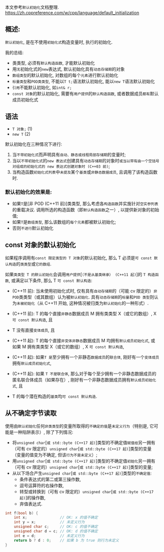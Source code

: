本文参考`默认初始化`文档整理.
https://zh.cppreference.com/w/cpp/language/default_initialization

## 概述:

`默认初始化`, 是在不使用`初始化式`构造变量时, 执行的初始化.

我的总结:

- 类类型, 必须有`默认构造函数`, 才能默认初始化
- 用`无`初始化式的`new`表达式, 默认初始化具有`动态存储期`的对象
- `数组类型`的默认初始化, 对数组的每个`元素`进行默认初始化
- `标量类型`和`POD类类型`, 不能以`T t;`语法默认初始化, 能以`new T`语法默认初始化
- `引用`不能默认初始化, 如`int& r;`
- `const 对象`的默认初始化, 需要有`用户提供`的`默认构造函数`, 或者数据成员`都有`默认成员初始化式

## 语法

- `T 对象;` (1)
- `new T` (2)

默认初始化在三种情况下进行:

1. 当`不带初始化式`而声明具有`自动、静态或线程局部存储期`的变量时;
2. 当以`不带初始化式`的`new 表达式`创建具有`动态存储期`的对象时`或当以带有由一个空括号对组成的初始化式的 new 表达式创建对象时 (C++03 前)`;
3. 当构造函数`初始化式列表`中`未提及`某个`基类`或`非静态数据成员`, 且调用了该构造函数时.

### 默认初始化的效果是:

- 如果`T`是[非 POD (C++11 前)]类类型, 那么考虑各`构造函数`并实施针对`空实参列表`的重载决议. 调用所选的构造函数（即`默认构造函数`之一）, 以提供新对象的初始值;
- 如果`T`是`数组类型`, 那么该数组的`每个元素`都被默认初始化;
- 否则`不进行`默认初始化

## const 对象的默认初始化

如果程序调用有`const 限定类型的 T 对象`的默认初始化, 那么 T 必须是`可 const 默认构造`的`类类型`或`它的数组`.

如果`类类型 T 的默认初始化`会调用`用户提供`[`（不是从基类继承） (C++11 起)`]的 `T 构造函数`, 或满足以下条件, 那么 T `可 const 默认构造`:

- (C++11 前): 当未使用初始化式时, 仅有具有`自动存储期`的（可能 cv 限定的）`非 POD`类类型（或其数组）认为被`默认初始化`. 具有`动态存储期`的`标量`和`POD 类型`则认为`未被初始化`（从 C++11 开始, 这种情况被归类为`默认初始化`的一种形式）.

- (C++11 前): T 的每个直接`非静态`数据成员 M 拥有类类型 X（或它的数组）, X `可 const 默认构造`, 且
- T 没有直接`变体成员`, 且

- (C++11 起): T 的每个直接`非变体非静态`数据成员 M 均拥有`默认成员初始化式`, 或如果 M 拥有类类型 X（或它的数组）, X `可 const 默认构造`,
- (C++11 起): 如果`T 是`至少拥有一个非静态`数据成员`的`联合体`, 刚好有一个`变体成员`拥有`默认成员初始化式`,
- (C++11 起): 如果 `T 不是联合体`, 那么对于每个至少拥有一个非静态数据成员的匿名联合体成员（如果存在）, 刚好有一个非静态数据成员拥有`默认成员初始化式`, 且

- T 的每个潜在构造的`基类`均`可 const 默认构造`.

## 从不确定字节读取

使用由`默认初始化`任何`非类类型`的变量所取得的`不确定的值`是`未定义行为`（特别是, 它可能是一种陷阱表示）, 除了下列情况:

- 将`unsigned char`[`或 std::byte (C++17 起)`]类型的不确定值`赋值给`另一拥有（可有 cv 限定的）`unsigned char`[`或 std::byte (C++17 起)`]类型的变量（变量的值变为不确定, 但该`行为不是未定义`）;
- 用`unsigned char`[`或 std::byte (C++17 起)`]类型的不确定值`初始化`另一拥有（可有 cv 限定的）`unsigned char`[`或 std::byte (C++17 起)`]类型的变量;
- 从以下场合产生`unsigned char`[`或 std::byte (C++17 起)`]类型的`不确定值`:
  - 条件表达式的第二或第三操作数,
  - 逗号运算符的右操作数,
  - 转型或转换到（可有 cv 限定的）`unsigned char`[`或 std::byte (C++17 起)`]的操作数,
  - 弃值表达式.

```c++
int f(bool b) {
    int x;               // OK: x 的值不确定
    int y = x;           // 未定义行为
    unsigned char c;     // OK: c 的值不确定
    unsigned char d = c; // OK: d 的值不确定
    int e = d;           // 未定义行为
    return b ? d : 0;    // 如果 b 为 true 则行为未定义
}
```

